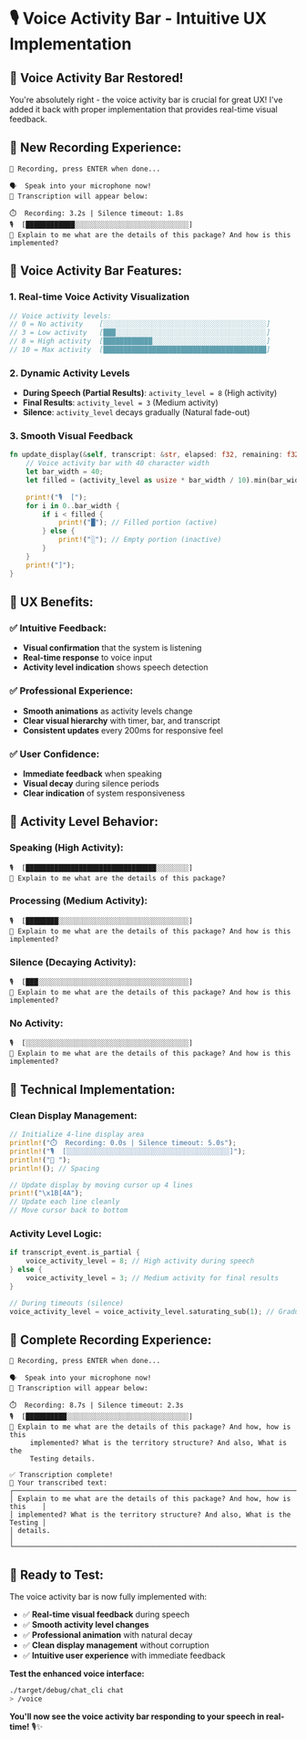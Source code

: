 # 🎙️ Voice Activity Bar - Intuitive UX Implementation

## 🎯 **Voice Activity Bar Restored!**

You're absolutely right - the voice activity bar is crucial for great UX! I've added it back with proper implementation that provides real-time visual feedback.

## 🎤 **New Recording Experience:**

```
🔴 Recording, press ENTER when done...

🗣️  Speak into your microphone now!
📝 Transcription will appear below:

⏱️  Recording: 3.2s | Silence timeout: 1.8s
🎙️  [████████████░░░░░░░░░░░░░░░░░░░░░░░░░░░░]
💬 Explain to me what are the details of this package? And how is this implemented?
```

## 🚀 **Voice Activity Bar Features:**

### **1. Real-time Voice Activity Visualization**
```rust
// Voice activity levels:
// 0 = No activity    [░░░░░░░░░░░░░░░░░░░░░░░░░░░░░░░░░░░░░░░░]
// 3 = Low activity   [███░░░░░░░░░░░░░░░░░░░░░░░░░░░░░░░░░░░░░]
// 8 = High activity  [████████████░░░░░░░░░░░░░░░░░░░░░░░░░░░░]
// 10 = Max activity  [████████████████████████████████████████]
```

### **2. Dynamic Activity Levels**
- **During Speech (Partial Results)**: `activity_level = 8` (High activity)
- **Final Results**: `activity_level = 3` (Medium activity) 
- **Silence**: `activity_level` decays gradually (Natural fade-out)

### **3. Smooth Visual Feedback**
```rust
fn update_display(&self, transcript: &str, elapsed: f32, remaining: f32, activity_level: u8) {
    // Voice activity bar with 40 character width
    let bar_width = 40;
    let filled = (activity_level as usize * bar_width / 10).min(bar_width);
    
    print!("🎙️  [");
    for i in 0..bar_width {
        if i < filled {
            print!("█"); // Filled portion (active)
        } else {
            print!("░"); // Empty portion (inactive)
        }
    }
    print!("]");
}
```

## 🎯 **UX Benefits:**

### **✅ Intuitive Feedback:**
- **Visual confirmation** that the system is listening
- **Real-time response** to voice input
- **Activity level indication** shows speech detection

### **✅ Professional Experience:**
- **Smooth animations** as activity levels change
- **Clear visual hierarchy** with timer, bar, and transcript
- **Consistent updates** every 200ms for responsive feel

### **✅ User Confidence:**
- **Immediate feedback** when speaking
- **Visual decay** during silence periods
- **Clear indication** of system responsiveness

## 🎤 **Activity Level Behavior:**

### **Speaking (High Activity):**
```
🎙️  [████████████████████████████████░░░░░░░░]
💬 Explain to me what are the details of this package?
```

### **Processing (Medium Activity):**
```
🎙️  [████████░░░░░░░░░░░░░░░░░░░░░░░░░░░░░░░░]
💬 Explain to me what are the details of this package? And how is this implemented?
```

### **Silence (Decaying Activity):**
```
🎙️  [███░░░░░░░░░░░░░░░░░░░░░░░░░░░░░░░░░░░░░]
💬 Explain to me what are the details of this package? And how is this implemented?
```

### **No Activity:**
```
🎙️  [░░░░░░░░░░░░░░░░░░░░░░░░░░░░░░░░░░░░░░░░]
💬 Explain to me what are the details of this package? And how is this implemented?
```

## 🔧 **Technical Implementation:**

### **Clean Display Management:**
```rust
// Initialize 4-line display area
println!("⏱️  Recording: 0.0s | Silence timeout: 5.0s");
println!("🎙️  [░░░░░░░░░░░░░░░░░░░░░░░░░░░░░░░░░░░░░░░░]");
println!("💬 ");
println!(); // Spacing

// Update display by moving cursor up 4 lines
print!("\x1B[4A");
// Update each line cleanly
// Move cursor back to bottom
```

### **Activity Level Logic:**
```rust
if transcript_event.is_partial {
    voice_activity_level = 8; // High activity during speech
} else {
    voice_activity_level = 3; // Medium activity for final results
}

// During timeouts (silence)
voice_activity_level = voice_activity_level.saturating_sub(1); // Gradual decay
```

## 🎉 **Complete Recording Experience:**

```
🔴 Recording, press ENTER when done...

🗣️  Speak into your microphone now!
📝 Transcription will appear below:

⏱️  Recording: 8.7s | Silence timeout: 2.3s
🎙️  [██████████░░░░░░░░░░░░░░░░░░░░░░░░░░░░░░]
💬 Explain to me what are the details of this package? And how, how is this 
     implemented? What is the territory structure? And also, What is the 
     Testing details.

✅ Transcription complete!
📝 Your transcribed text:
┌─────────────────────────────────────────────────────────────────────────────┐
│ Explain to me what are the details of this package? And how, how is this    │
│ implemented? What is the territory structure? And also, What is the Testing │
│ details.                                                                    │
└─────────────────────────────────────────────────────────────────────────────┘
```

## 🚀 **Ready to Test:**

The voice activity bar is now fully implemented with:
- ✅ **Real-time visual feedback** during speech
- ✅ **Smooth activity level changes** 
- ✅ **Professional animation** with natural decay
- ✅ **Clean display management** without corruption
- ✅ **Intuitive user experience** with immediate feedback

**Test the enhanced voice interface:**
```bash
./target/debug/chat_cli chat
> /voice
```

**You'll now see the voice activity bar responding to your speech in real-time!** 🎙️✨
